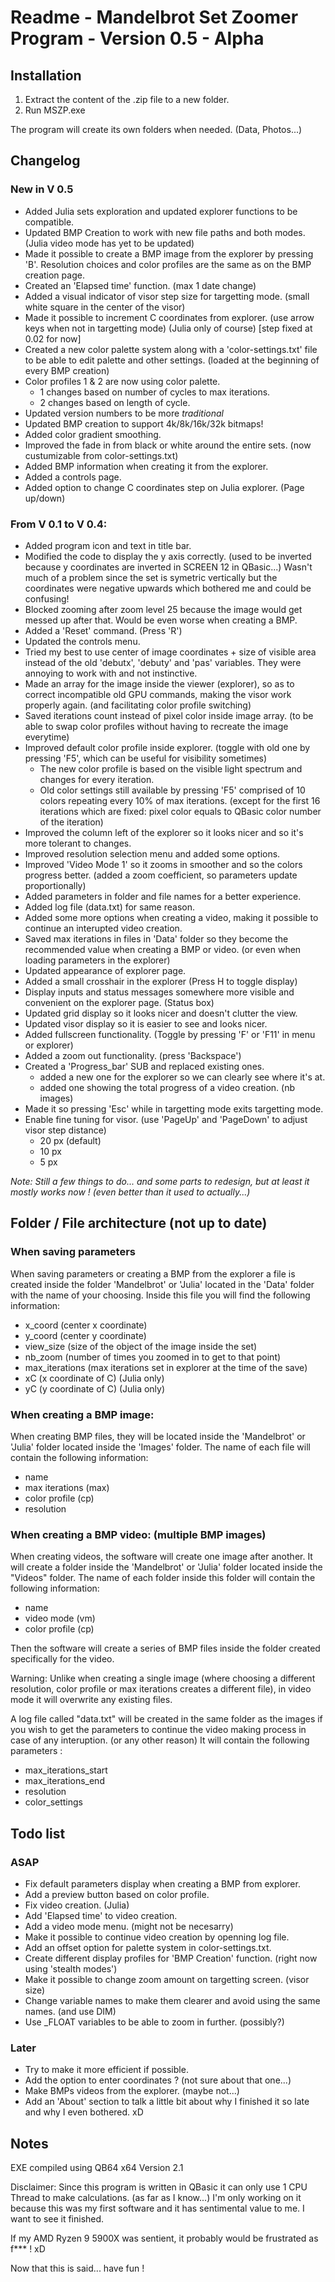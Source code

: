 
# Readme - Mandelbrot Set Zoomer Program - Version 0.5 - Alpha

## Installation

1. Extract the content of the .zip file to a new folder.
2. Run MSZP.exe

The program will create its own folders when needed. (Data, Photos...)


## Changelog

### New in V 0.5
- Added Julia sets exploration and updated explorer functions to be compatible.
- Updated BMP Creation to work with new file paths and both modes. (Julia video mode has yet to be updated)
- Made it possible to create a BMP image from the explorer by pressing 'B'.
  Resolution choices and color profiles are the same as on the BMP creation page.
- Created an 'Elapsed time' function. (max 1 date change)
- Added a visual indicator of visor step size for targetting mode. (small white square in the center of the visor)
- Made it possible to increment C coordinates from explorer. (use arrow keys when not in targetting mode) (Julia only of course) [step fixed at 0.02 for now]
- Created a new color palette system along with a 'color-settings.txt' file to be able to edit palette and other settings. (loaded at the beginning of every BMP creation)
- Color profiles 1 & 2 are now using color palette.
  * 1 changes based on number of cycles to max iterations.
  * 2 changes based on length of cycle.
- Updated version numbers to be more *traditional*
- Updated BMP creation to support 4k/8k/16k/32k bitmaps!
- Added color gradient smoothing.
- Improved the fade in from black or white around the entire sets. (now custumizable from color-settings.txt)
- Added BMP information when creating it from the explorer.
- Added a controls page.
- Added option to change C coordinates step on Julia explorer. (Page up/down)

### From V 0.1 to V 0.4:
- Added program icon and text in title bar.
- Modified the code to display the y axis correctly. (used to be inverted because y coordinates are inverted in SCREEN 12 in QBasic...)
  Wasn't much of a problem since the set is symetric vertically but the coordinates were negative upwards which bothered me and could be confusing!
- Blocked zooming after zoom level 25 because the image would get messed up after that. Would be even worse when creating a BMP.
- Added a 'Reset' command. (Press 'R')
- Updated the controls menu.
- Tried my best to use center of image coordinates + size of visible area instead of the old 'debutx', 'debuty' and 'pas' variables.
  They were annoying to work with and not instinctive.
- Made an array for the image inside the viewer (explorer), so as to correct incompatible old GPU commands, making the visor work properly again. (and facilitating color profile switching)
- Saved iterations count instead of pixel color inside image array. (to be able to swap color profiles without having to recreate the image everytime)
- Improved default color profile inside explorer. (toggle with old one by pressing 'F5', which can be useful for visibility sometimes)
  - The new color profile is based on the visible light spectrum and changes for every iteration.
  - Old color settings still available by pressing 'F5' comprised of 10 colors repeating every 10% of max iterations. (except for the first 16 iterations which are fixed: pixel color equals to QBasic color number of the iteration)
- Improved the column left of the explorer so it looks nicer and so it's more tolerant to changes.
- Improved resolution selection menu and added some options.
- Improved 'Video Mode 1' so it zooms in smoother and so the colors progress better. (added a zoom coefficient, so parameters update proportionally)
- Added parameters in folder and file names for a better experience.
- Added log file (data.txt) for same reason.
- Added some more options when creating a video, making it possible to continue an interupted video creation.
- Saved max iterations in files in 'Data' folder so they become the recommended value when creating a BMP or video. (or even when loading parameters in the explorer)
- Updated appearance of explorer page.
- Added a small crosshair in the explorer (Press H to toggle display)
- Display inputs and status messages somewhere more visible and convenient on the explorer page. (Status box)
- Updated grid display so it looks nicer and doesn't clutter the view.
- Updated visor display so it is easier to see and looks nicer.
- Added fullscreen functionality. (Toggle by pressing 'F' or 'F11' in menu or explorer)
- Added a zoom out functionality. (press 'Backspace')
- Created a 'Progress_bar' SUB and replaced existing ones.
  + added a new one for the explorer so we can clearly see where it's at.
  + added one showing the total progress of a video creation. (nb images)
- Made it so pressing 'Esc' while in targetting mode exits targetting mode.
- Enable fine tuning for visor. (use 'PageUp' and 'PageDown' to adjust visor step distance)
    - 20 px (default)
    - 10 px
    - 5 px

*Note: Still a few things to do... and some parts to redesign, but at least it 
mostly works now ! (even better than it used to actually...)*


## Folder / File architecture (not up to date)

### When saving parameters

When saving parameters or creating a BMP from the explorer a file is created inside the folder 'Mandelbrot' or 'Julia' located in the 'Data' folder with the name of your choosing.
Inside this file you will find the following information:
- x_coord (center x coordinate)
- y_coord (center y coordinate)
- view_size (size of the object of the image inside the set)
- nb_zoom (number of times you zoomed in to get to that point)
- max_iterations (max iterations set in explorer at the time of the save)
- xC (x coordinate of C) (Julia only)
- yC (y coordinate of C) (Julia only)

### When creating a BMP image:

When creating BMP files, they will be located inside the 'Mandelbrot' or 'Julia' folder located inside the 'Images' folder.
The name of each file will contain the following information:
- name
- max iterations (max)
- color profile (cp)
- resolution

### When creating a BMP video: (multiple BMP images)

When creating videos, the software will create one image after another.
It will create a folder inside the 'Mandelbrot' or 'Julia' folder located inside the "Videos" folder.
The name of each folder inside this folder will contain the following information:
- name
- video mode (vm)
- color profile (cp)

Then the software will create a series of BMP files inside the folder created specifically for the video.

Warning: Unlike when creating a single image (where choosing a different resolution, color profile or max iterations creates a different file), in video mode it will overwrite any existing files.

A log file called "data.txt" will be created in the same folder as the images if you wish to get the parameters to continue the video making process in case of any interuption. (or any other reason)
It will contain the following parameters :
- max_iterations_start
- max_iterations_end
- resolution
- color_settings


## Todo list

### ASAP
- Fix default parameters display when creating a BMP from explorer.
- Add a preview button based on color profile.
- Fix video creation. (Julia)
- Add 'Elapsed time' to video creation.
- Add a video mode menu. (might not be necesarry)
- Make it possible to continue video creation by openning log file.
- Add an offset option for palette system in color-settings.txt.
- Create different display profiles for 'BMP Creation' function. (right now 
  using 'stealth modes')
- Make it possible to change zoom amount on targetting screen. (visor size)
- Change variable names to make them clearer and avoid using the same names. (and use DIM)
- Use _FLOAT variables to be able to zoom in further. (possibly?)

### Later
- Try to make it more efficient if possible.
- Add the option to enter coordinates ? (not sure about that one...)
- Make BMPs videos from the explorer. (maybe not...)
- Add an 'About' section to talk a little bit about why I finished it so late 
  and why I even bothered. xD

## Notes

EXE compiled using QB64 x64 Version 2.1

Disclaimer: Since this program is written in QBasic it can only use 1 CPU Thread to make calculations. (as far as I know...) 
I'm only working on it because this was my first software and it has sentimental value to me.
I want to see it finished.

If my AMD Ryzen 9 5900X was sentient, it probably would be frustrated as f*** ! xD

Now that this is said... have fun !